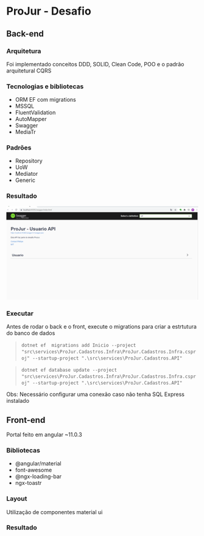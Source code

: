 # ProJur - Desafio


## Back-end

### Arquitetura
Foi implementado conceitos DDD, SOLID, Clean Code, POO e o padrão arquitetural CQRS 

### Tecnologias e bibliotecas

- ORM EF com migrations
- MSSQL
- FluentValidation
- AutoMapper
- Swagger 
- MediaTr

### Padrões

- Repository
- UoW
- Mediator
- Generic


### Resultado

![inicio](doc/v1.gif)

### Executar
Antes de rodar o back e o front, execute o migrations para criar a estrtutura do banco de dados

 >``` dotnet ef  migrations add Inicio --project "src\services\ProJur.Cadastros.Infra\ProJur.Cadastros.Infra.csproj" --startup-project ".\src\services\ProJur.Cadastros.API" ```
 
 >``` dotnet ef database update --project "src\services\ProJur.Cadastros.Infra\ProJur.Cadastros.Infra.csproj" --startup-project ".\src\services\ProJur.Cadastros.API" ```
 
 Obs: Necessário configurar uma conexão caso não tenha SQL Express instalado

## Front-end

Portal feito em angular ~11.0.3

### Bibliotecas

- @angular/material
- font-awesome
- @ngx-loading-bar
- ngx-toastr 

### Layout

Utilização de componentes material ui

### Resultado
